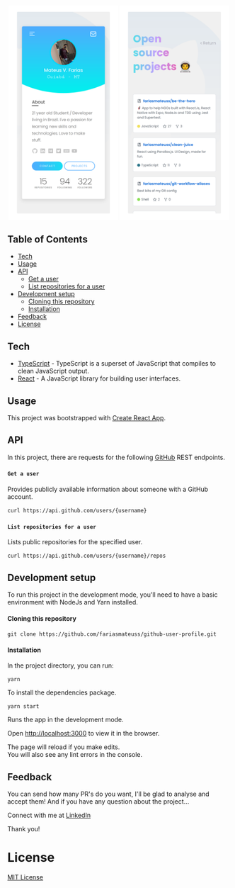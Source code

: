 <p align="center">
  <img src="docs/resources/card.png" width="49%" />
  <img src="docs/resources/repositories.png" width="49%" />
</p>

## Table of Contents

* [Tech](#Tech)
* [Usage](#Usage)
* [API](#API)
  * [Get a user](#Get-a-user)
  * [List repositories for a user](#List-repositories-for-a-user)
* [Development setup](#Development-setup)
  * [Cloning this repository](#Cloning-this-repository)
  * [Installation](#Installation)
* [Feedback](#Feedback)
* [License](#License)

## Tech

- [TypeScript](https://github.com/microsoft/TypeScript) - TypeScript is a superset of JavaScript that compiles to clean JavaScript output.
- [React](https://reactjs.org) - A JavaScript library for building user interfaces.

## Usage

This project was bootstrapped with [Create React App](https://create-react-app.dev/docs/getting-started/#creating-a-typescript-app).

## API

In this project, there are requests for the following [GitHub](https://docs.github.com/en/rest) REST endpoints.

#### `Get a user`

Provides publicly available information about someone with a GitHub account.

```
curl https://api.github.com/users/{username}
```

#### `List repositories for a user`

Lists public repositories for the specified user.

```
curl https://api.github.com/users/{username}/repos
```

## Development setup

To run this project in the development mode, you'll need to have a basic environment with NodeJs and Yarn installed.

#### Cloning this repository

```
git clone https://github.com/fariasmateuss/github-user-profile.git

```

#### Installation

In the project directory, you can run:

```
yarn
```

To install the dependencies package.

```
yarn start
```

Runs the app in the development mode.

Open [http://localhost:3000](http://localhost:3000) to view it in the browser.

The page will reload if you make edits.<br>
You will also see any lint errors in the console.

## Feedback

You can send how many PR's do you want, I'll be glad to analyse and accept them! And if you have any question about the project...

Connect with me at [LinkedIn](https://www.linkedin.com/in/fariasmateuss/)

Thank you!

# License

[MIT License](/LICENSE)
